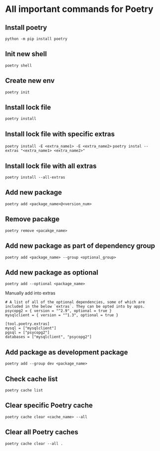 # All important commands for Poetry

## Install poetry
`python -m pip install poetry`

## Init new shell
`poetry shell`

## Create new env
`poetry init`

## Install lock file
`poetry install`

## Install lock file with specific extras
`poetry install -E <extra_name1> -E <extra_name2>`
`poetry instal --extras "<extra_name1> <extra_name2>"`

## Install lock file with all extras
`poetry install --all-extras`

## Add new package
`poetry add <package_name>@<version_num>`

## Remove pacakge
`poetry remove <pacakge_name>`

## Add new package as part of dependency group
`poetry add <package_name> --group <optional_group>`

## Add new package as optional
`poetry add --optional <package_name>`

Manually add into extras
```
# A list of all of the optional dependencies, some of which are included in the below `extras`. They can be opted into by apps.
psycopg2 = { version = "^2.9", optional = true }
mysqlclient = { version = "^1.3", optional = true }

[tool.poetry.extras]
mysql = ["mysqlclient"]
pgsql = ["psycopg2"]
databases = ["mysqlclient", "psycopg2"]
```

## Add package as development package
`poetry add --group dev <package_name>`

## Check cache list
`poetry cache list`

## Clear specific Poetry cache
`poetry cache clear <cache_name> --all`

## Clear all Poetry caches
`poetry cache clear --all .`